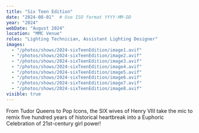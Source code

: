 ```yaml
---
title: "Six Teen Edition"
date: "2024-08-01"  # Use ISO format YYYY-MM-DD
year: "2024"
webDate: "August 2024"
location: "MMC Venue"
roles: "Lighting Technician, Assistant Lighting Designer"
images:
  - "/photos/shows/2024-sixTeenEdition/image1.avif"
  - "/photos/shows/2024-sixTeenEdition/image2.avif"
  - "/photos/shows/2024-sixTeenEdition/image3.avif"
  - "/photos/shows/2024-sixTeenEdition/image4.avif"
  - "/photos/shows/2024-sixTeenEdition/image5.avif"
  - "/photos/shows/2024-sixTeenEdition/image6.avif"
  - "/photos/shows/2024-sixTeenEdition/image7.avif"
  - "/photos/shows/2024-sixTeenEdition/image8.avif"
visible: true
---
```

From Tudor Queens to Pop Icons, the SIX wives of Henry VIII take the mic to remix five hundred years of historical heartbreak into a Euphoric Celebration of 21st-century girl power!